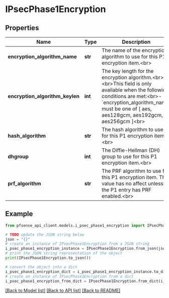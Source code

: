 # IPsecPhase1Encryption


## Properties

Name | Type | Description | Notes
------------ | ------------- | ------------- | -------------
**encryption_algorithm_name** | **str** | The name of the encryption algorithm to use for this P1 encryption item.&lt;br&gt; | [optional] 
**encryption_algorithm_keylen** | **int** | The key length for the encryption algorithm.&lt;br&gt;&lt;br&gt;This field is only available when the following conditions are met:&lt;br&gt;- &#x60;encryption_algorithm_name&#x60; must be one of [ aes, aes128gcm, aes192gcm, aes256gcm ]&lt;br&gt; | [optional] 
**hash_algorithm** | **str** | The hash algorithm to use for this P1 encryption item.&lt;br&gt; | [optional] 
**dhgroup** | **int** | The Diffie-Hellman (DH) group to use for this P1 encryption item.&lt;br&gt; | [optional] 
**prf_algorithm** | **str** | The PRF algorithm to use for this P1 encryption item. This value has no affect unless the P1 entry has PRF enabled.&lt;br&gt; | [optional] [default to 'sha256']

## Example

```python
from pfsense_api_client.models.i_psec_phase1_encryption import IPsecPhase1Encryption

# TODO update the JSON string below
json = "{}"
# create an instance of IPsecPhase1Encryption from a JSON string
i_psec_phase1_encryption_instance = IPsecPhase1Encryption.from_json(json)
# print the JSON string representation of the object
print(IPsecPhase1Encryption.to_json())

# convert the object into a dict
i_psec_phase1_encryption_dict = i_psec_phase1_encryption_instance.to_dict()
# create an instance of IPsecPhase1Encryption from a dict
i_psec_phase1_encryption_from_dict = IPsecPhase1Encryption.from_dict(i_psec_phase1_encryption_dict)
```
[[Back to Model list]](../README.md#documentation-for-models) [[Back to API list]](../README.md#documentation-for-api-endpoints) [[Back to README]](../README.md)


